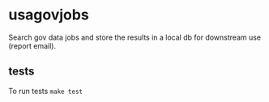 # usagovjobs
Search gov data jobs and store the results in a local db for downstream use (report email).

## tests
To run tests
`make test`
